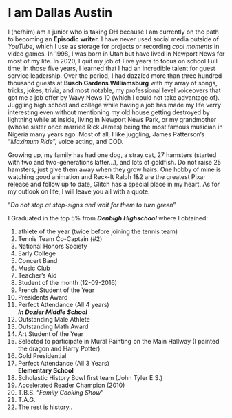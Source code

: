 # I am Dallas Austin

I (he/him) am a junior who is taking DH because I am currently on the path to becoming an **Episodic writer**. I have never used social media outside of _YouTube_, which I use as storage for projects or recording _cool moments_ in video games. In 1998, I was born in Utah but have lived in Newport News for most of my life. In 2020, I quit my job of Five years to focus on school Full time, in those five years, I learned that I had an incredible talent for guest service leadership. Over the period, I had dazzled more than three hundred thousand guests at **Busch Gardens Williamsburg** with my array of songs, tricks, jokes, trivia, and most notable, my professional level voiceovers that got me a job offer by Wavy News 10 (which I could not take advantage of).  Juggling high school and college while having a job has made my life verry interesting even without mentioning my old house getting destroyed by lightning while at inside, living in Newport News Park, or my grandmother (whose sister once married Rick James) being the most famous musician in Nigeria many years ago. Most of all, I like juggling, James Patterson’s “_Maximum Ride_”, voice acting, and COD.   

Growing up, my family has had one dog, a stray cat, 27 hamsters (started with two and two-generations latter…), and lots of goldfish. Do not raise 25 hamsters, just give them away when they grow hairs. One hobby of mine is watching good animation and Reck-It Ralph 1&2 are the greatest Pixar release and follow up to date, Glitch has a special place in my heart. As for my outlook on life, I will leave you all with a quote.  

“_Do not stop at stop-signs and wait for them to turn green_”       

I Graduated in the top 5% from **_Denbigh Highschool_** where I obtained:  

1.	  athlete of the year (twice before joining the tennis team) 
2.	  Tennis Team Co-Captain (#2) 
3.	  National Honors Society 
4.	  Early College 
5.	  Concert Band
6.	  Music Club
7.	  Teacher’s Aid
8.	  Student of the month (12-09-2016)  
9.	  French Student of the Year  
10.	  Presidents Award
11.	  Perfect Attendance (All 4 years)  
**_In Dozier Middle School_**  
1.	  Outstanding Male Athlete 
2.	  Outstanding Math Award
3.	  Art Student of the Year
4.	  Selected to participate in Mural Painting on the Main Hallway (I painted the dragon and Harry Potter)
5.	  Gold Presidential 
6.	  Perfect Attendance (All 3 Years)  
**Elementary School** 
1.	  Scholastic History Bowl first team (John Tyler E.S.)
2.	  Accelerated Reader Champion (2010)
3.	  T.B.S. “_Family Cooking Show_”
4.	  T.A.G.
5.	  The rest is history..

